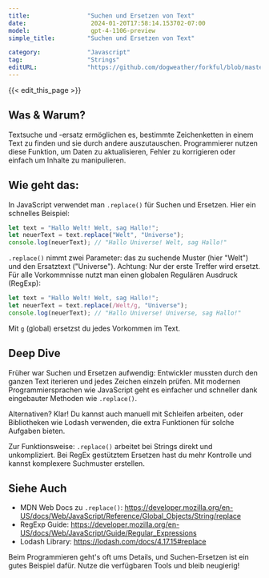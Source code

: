```yaml
---
title:                "Suchen und Ersetzen von Text"
date:                  2024-01-20T17:58:14.153702-07:00
model:                 gpt-4-1106-preview
simple_title:         "Suchen und Ersetzen von Text"

category:             "Javascript"
tag:                  "Strings"
editURL:              "https://github.com/dogweather/forkful/blob/master/content/de/javascript/searching-and-replacing-text.md"
---
```


{{< edit_this_page >}}

## Was & Warum?
Textsuche und -ersatz ermöglichen es, bestimmte Zeichenketten in einem Text zu finden und sie durch andere auszutauschen. Programmierer nutzen diese Funktion, um Daten zu aktualisieren, Fehler zu korrigieren oder einfach um Inhalte zu manipulieren.

## Wie geht das:
In JavaScript verwendet man `.replace()` für Suchen und Ersetzen. Hier ein schnelles Beispiel:

```javascript
let text = "Hallo Welt! Welt, sag Hallo!";
let neuerText = text.replace("Welt", "Universe");
console.log(neuerText); // "Hallo Universe! Welt, sag Hallo!"
```

`.replace()` nimmt zwei Parameter: das zu suchende Muster (hier "Welt") und den Ersatztext ("Universe"). Achtung: Nur der erste Treffer wird ersetzt. Für alle Vorkommnisse nutzt man einen globalen Regulären Ausdruck (RegExp):

```javascript
let text = "Hallo Welt! Welt, sag Hallo!";
let neuerText = text.replace(/Welt/g, "Universe");
console.log(neuerText); // "Hallo Universe! Universe, sag Hallo!"
```

Mit `g` (global) ersetzst du jedes Vorkommen im Text.

## Deep Dive
Früher war Suchen und Ersetzen aufwendig: Entwickler mussten durch den ganzen Text iterieren und jedes Zeichen einzeln prüfen. Mit modernen Programmiersprachen wie JavaScript geht es einfacher und schneller dank eingebauter Methoden wie `.replace()`.

Alternativen? Klar! Du kannst auch manuell mit Schleifen arbeiten, oder Bibliotheken wie Lodash verwenden, die extra Funktionen für solche Aufgaben bieten.

Zur Funktionsweise: `.replace()` arbeitet bei Strings direkt und unkompliziert. Bei RegEx gestütztem Ersetzen hast du mehr Kontrolle und kannst komplexere Suchmuster erstellen.

## Siehe Auch
- MDN Web Docs zu `.replace()`: https://developer.mozilla.org/en-US/docs/Web/JavaScript/Reference/Global_Objects/String/replace
- RegExp Guide: https://developer.mozilla.org/en-US/docs/Web/JavaScript/Guide/Regular_Expressions
- Lodash Library: https://lodash.com/docs/4.17.15#replace

Beim Programmieren geht's oft ums Details, und Suchen-Ersetzen ist ein gutes Beispiel dafür. Nutze die verfügbaren Tools und bleib neugierig!
